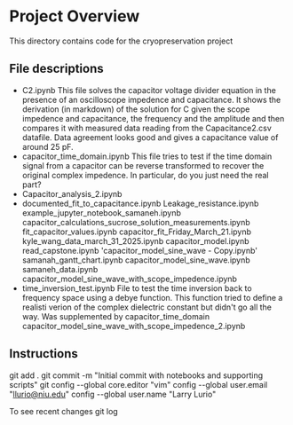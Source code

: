 
# Project Overview

This directory contains code for the cryopreservation project

## File descriptions


- C2.ipynb 
    This file solves the capacitor voltage divider equation in the presence of an oscilloscope impedence and capacitance.  It shows the derivation (in markdown) of the solution for C given the scope impedence and capacitance, the frequency and the amplitude and then compares it with measured data  reading from the Capacitance2.csv datafile.  Data agreement looks good and gives a capacitance value of around 25 pF.
- capacitor_time_domain.ipynb
    This file tries to test if the time domain signal from a capacitor can be reverse transformed to recover the original complex impedence. In particular, do you just need the real part? 
- Capacitor_analysis_2.ipynb
- documented_fit_to_capacitance.ipynb
Leakage_resistance.ipynb 
example_jupyter_notebook_samaneh.ipynb
capacitor_calculations_sucrose_solution_measurements.ipynb
fit_capacitor_values.ipynb
capacitor_fit_Friday_March_21.ipynb
kyle_wang_data_march_31_2025.ipynb
capacitor_model.ipynb
read_capstone.ipynb
'capacitor_model_sine_wave - Copy.ipynb'
samanah_gantt_chart.ipynb
capacitor_model_sine_wave.ipynb
samaneh_data.ipynb
capacitor_model_sine_wave_with_scope_impedence.ipynb
- time_inversion_test.ipynb
    File to test the time inversion back to frequency space using a debye function.  This function tried to define a realisti
    verion of the complex dielectric constant but didn't go all the way. Was supplemented by capacitor_time_domain
capacitor_model_sine_wave_with_scope_impedence_2.ipynb

## Instructions
git add .
git commit -m "Initial commit with notebooks and supporting scripts"
git config --global core.editor "vim"
config --global user.email "llurio@niu.edu"
config --global user.name "Larry Lurio"

To see recent changes git log
